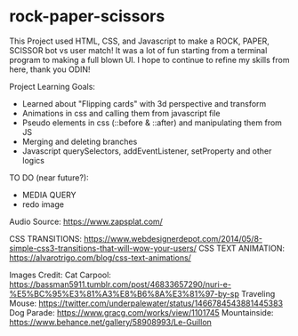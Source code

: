 # rock-paper-scissors

This Project used HTML, CSS, and Javascript to make a ROCK, PAPER, SCISSOR bot vs user match! It was a lot of fun starting from a terminal program to making a full blown UI. I hope to continue to refine my skills from here, thank you ODIN!

Project Learning Goals:
- Learned about "Flipping cards" with 3d perspective and transform
- Animations in css and calling them from javascript file 
- Pseudo elements in css (::before & ::after) and manipulating them from JS
- Merging and deleting branches
- Javascript querySelectors, addEventListener, setProperty and other logics

TO DO (near future?): 
- MEDIA QUERY
- redo image


Audio Source:
https://www.zapsplat.com/

CSS TRANSITIONS:
https://www.webdesignerdepot.com/2014/05/8-simple-css3-transitions-that-will-wow-your-users/
CSS TEXT ANIMATION:
https://alvarotrigo.com/blog/css-text-animations/

Images Credit:
Cat Carpool: https://bassman5911.tumblr.com/post/46833657290/nuri-e-%E5%BC%95%E3%81%A3%E8%B6%8A%E3%81%97-by-sp
Traveling Mouse: https://twitter.com/underpalewater/status/1466784543881445383
Dog Parade: https://www.gracg.com/works/view/1101745
Mountainside: https://www.behance.net/gallery/58908993/Le-Guillon